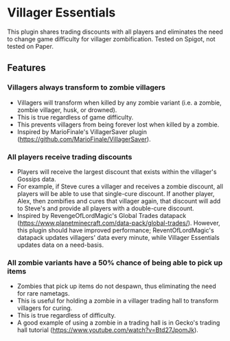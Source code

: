 # Villager Essentials
This plugin shares trading discounts with all players and eliminates the need to change game difficulty for villager zombification. Tested on Spigot, not tested on Paper.
 
## Features
### Villagers always transform to zombie villagers
- Villagers will transform when killed by any zombie variant (i.e. a zombie, zombie villager, husk, or drowned). 
- This is true regardless of game difficulty. 
- This prevents villagers from being forever lost when killed by a zombie. 
- Inspired by MarioFinale's VillagerSaver plugin (https://github.com/MarioFinale/VillagerSaver).
### All players receive trading discounts
- Players will receive the largest discount that exists within the villager's Gossips data.
- For example, if Steve cures a villager and receives a zombie discount, all players will be able to use that single-cure discount. If another player, Alex, then zombifies and cures that villager again, that discount will add to Steve's and provide all players with a double-cure discount.
- Inspired by RevengeOfLordMagic's Global Trades datapack (https://www.planetminecraft.com/data-pack/global-trades/). However, this plugin should have improved performance; ReventOfLordMagic's datapack updates villagers' data every minute, while Villager Essentials updates data on a need-basis.
### All zombie variants have a 50% chance of being able to pick up items
- Zombies that pick up items do not despawn, thus eliminating the need for rare nametags.
- This is useful for holding a zombie in a villager trading hall to transform villagers for curing.
- This is true regardless of difficulty.
- A good example of using a zombie in a trading hall is in Gecko's trading hall tutorial (https://www.youtube.com/watch?v=Btd27JpomJk).
